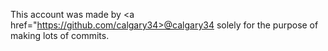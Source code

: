 This account was made by <a href="https://github.com/calgary34>@calgary34</a> solely for the purpose of making lots of commits.
